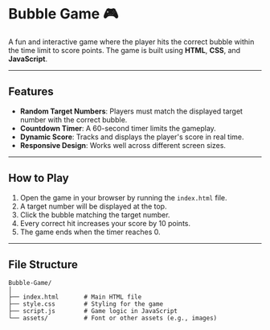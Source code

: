# Bubble Game 🎮

A fun and interactive game where the player hits the correct bubble within the time limit to score points. The game is built using **HTML**, **CSS**, and **JavaScript**.

---

## Features
- **Random Target Numbers**: Players must match the displayed target number with the correct bubble.
- **Countdown Timer**: A 60-second timer limits the gameplay.
- **Dynamic Score**: Tracks and displays the player's score in real time.
- **Responsive Design**: Works well across different screen sizes.

---

## How to Play
1. Open the game in your browser by running the `index.html` file.
2. A target number will be displayed at the top.
3. Click the bubble matching the target number.
4. Every correct hit increases your score by 10 points.
5. The game ends when the timer reaches 0.

---

## File Structure
```plaintext
Bubble-Game/
│
├── index.html       # Main HTML file
├── style.css        # Styling for the game
├── script.js        # Game logic in JavaScript
└── assets/          # Font or other assets (e.g., images)
